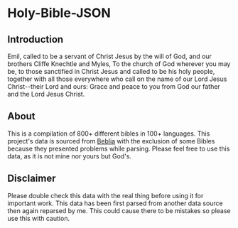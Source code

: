 # Holy-Bible-JSON
## Introduction
Emil, called to be a servant of Christ Jesus by the will of God, and our brothers Cliffe Knechtle and Myles,
To the church of God wherever you may be, to those sanctified in Christ Jesus and called to be his holy people, together with all those everywhere who call on the name of our Lord Jesus Christ--their Lord and ours:
Grace and peace to you from God our father and the Lord Jesus Christ.

## About
This is a compilation of 800+ different bibles in 100+ languages. This project's data is sourced from [Beblia](https://github.com/Beblia/Holy-Bible-XML-Format) with the exclusion of some Bibles because they presented problems while parsing. Please feel free to use this data, as it is not mine nor yours but God's. 

## Disclaimer
Please double check this data with the real thing before using it for important work. This data has been first parsed from another data source then again reparsed by me. This could cause there to be mistakes so please use this with caution.